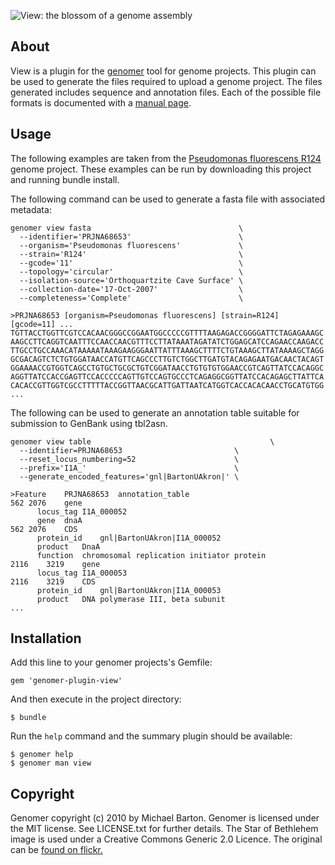 ![View: the blossom of a genome assembly](http://genomer.s3.amazonaws.com/icon/view/view.jpg)

## About

View is a plugin for the [genomer][] tool for genome projects. This plugin can
be used to generate the files required to upload a genome project. The files
generated includes sequence and annotation files. Each of the possible file
formats is documented with a [manual page][man].

[genomer]: https://github.com/michaelbarton/genomer
[man]: https://github.com/michaelbarton/genomer-plugin-view/tree/master/man

## Usage

The following examples are taken from the [Pseudomonas fluorescens R124][r124]
genome project. These examples can be run by downloading this project and
running bundle install.

[r124]: https://github.com/michaelbarton/chromosome-pfluorescens-r124-genome

The following command can be used to generate a fasta file with associated
metadata:

    genomer view fasta                                 \
      --identifier='PRJNA68653'                        \
      --organism='Pseudomonas fluorescens'             \
      --strain='R124'                                  \
      --gcode='11'                                     \
      --topology='circular'                            \
      --isolation-source='Orthoquartzite Cave Surface' \
      --collection-date='17-Oct-2007'                  \
      --completeness='Complete'                        \

    >PRJNA68653 [organism=Pseudomonas fluorescens] [strain=R124] [gcode=11] ...
    TGTTACCTGGTTCGTCCACAACGGGCCGGAATGGCCCCCGTTTTAAGAGACCGGGGATTCTAGAGAAAGC
    AAGCCTTCAGGTCAATTTCCAACCAACGTTTCCTTATAAATAGATATCTGGAGCATCCAGAACCAAGACC
    TTGCCTGCCAAACATAAAAATAAAGAAGGGAATTATTTAAAGCTTTTCTGTAAAGCTTATAAAAGCTAGG
    GCGACAGTCTCTGTGGATAACCATGTTCAGCCCTTGTCTGGCTTGATGTACAGAGAATGACAACTACAGT
    GGAAAACCGTGGTCAGCCTGTGCTGCGCTGTCGGATAACCTGTGTGTGGAACCGTCAGTTATCCACAGGC
    AGGTTATCCACCGAGTTCCACCCCCAGTTGTCCAGTGCCCTCAGAGGCGGTTATCCACAGAGCTTATTCA
    CACACCGTTGGTCGCCTTTTTACCGGTTAACGCATTGATTAATCATGGTCACCACACAACCTGCATGTGG
    ...

The following can be used to generate an annotation table suitable for
submission to GenBank using tbl2asn.

    genomer view table					                      \
      --identifier=PRJNA68653                         \
      --reset_locus_numbering=52                      \
      --prefix='I1A_'                                 \
      --generate_encoded_features='gnl|BartonUAkron|' \

    >Feature	PRJNA68653	annotation_table
    562	2076	gene
          locus_tag	I1A_000052
          gene	dnaA
    562	2076	CDS
          protein_id	gnl|BartonUAkron|I1A_000052
          product	DnaA
          function	chromosomal replication initiator protein
    2116	3219	gene
          locus_tag	I1A_000053
    2116	3219	CDS
          protein_id	gnl|BartonUAkron|I1A_000053
          product	DNA polymerase III, beta subunit
    ...

## Installation

Add this line to your genomer projects's Gemfile:

    gem 'genomer-plugin-view'

And then execute in the project directory:

    $ bundle

Run the `help` command and the summary plugin should be available:

    $ genomer help
    $ genomer man view

## Copyright

Genomer copyright (c) 2010 by Michael Barton. Genomer is licensed under the MIT
license. See LICENSE.txt for further details. The Star of Bethlehem image is
used under a Creative Commons Generic 2.0 Licence. The original can be [found
on flickr.][flickr]

[flickr]: http://www.flickr.com/photos/mamjodh/4547707941/
